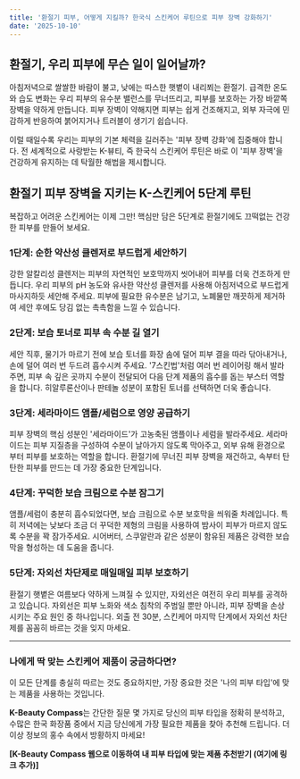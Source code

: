 ```yaml
---
title: '환절기 피부, 어떻게 지킬까? 한국식 스킨케어 루틴으로 피부 장벽 강화하기'
date: '2025-10-10'
---
```


## 환절기, 우리 피부에 무슨 일이 일어날까?

아침저녁으로 쌀쌀한 바람이 불고, 낮에는 따스한 햇볕이 내리쬐는 환절기. 급격한 온도와 습도 변화는 우리 피부의 유수분 밸런스를 무너뜨리고, 피부를 보호하는 가장 바깥쪽 장벽을 약하게 만듭니다. 피부 장벽이 약해지면 피부는 쉽게 건조해지고, 외부 자극에 민감하게 반응하여 붉어지거나 트러블이 생기기 쉽습니다.

이럴 때일수록 우리는 피부의 기본 체력을 길러주는 '피부 장벽 강화'에 집중해야 합니다. 전 세계적으로 사랑받는 K-뷰티, 즉 한국식 스킨케어 루틴은 바로 이 '피부 장벽'을 건강하게 유지하는 데 탁월한 해법을 제시합니다.

## 환절기 피부 장벽을 지키는 K-스킨케어 5단계 루틴

복잡하고 어려운 스킨케어는 이제 그만! 핵심만 담은 5단계로 환절기에도 끄떡없는 건강한 피부를 만들어 보세요.

### 1단계: 순한 약산성 클렌저로 부드럽게 세안하기

강한 알칼리성 클렌저는 피부의 자연적인 보호막까지 씻어내어 피부를 더욱 건조하게 만듭니다. 우리 피부의 pH 농도와 유사한 약산성 클렌저를 사용해 아침저녁으로 부드럽게 마사지하듯 세안해 주세요. 피부에 필요한 유수분은 남기고, 노폐물만 깨끗하게 제거하여 세안 후에도 당김 없는 촉촉함을 느낄 수 있습니다.

### 2단계: 보습 토너로 피부 속 수분 길 열기

세안 직후, 물기가 마르기 전에 보습 토너를 화장 솜에 덜어 피부 결을 따라 닦아내거나, 손에 덜어 여러 번 두드려 흡수시켜 주세요. '7스킨법'처럼 여러 번 레이어링 해서 발라주면, 피부 속 깊은 곳까지 수분이 전달되어 다음 단계 제품의 흡수를 돕는 부스터 역할을 합니다. 히알루론산이나 판테놀 성분이 포함된 토너를 선택하면 더욱 좋습니다.

### 3단계: 세라마이드 앰플/세럼으로 영양 공급하기

피부 장벽의 핵심 성분인 '세라마이드'가 고농축된 앰플이나 세럼을 발라주세요. 세라마이드는 피부 지질층을 구성하여 수분이 날아가지 않도록 막아주고, 외부 유해 환경으로부터 피부를 보호하는 역할을 합니다. 환절기에 무너진 피부 장벽을 재건하고, 속부터 탄탄한 피부를 만드는 데 가장 중요한 단계입니다.

### 4단계: 꾸덕한 보습 크림으로 수분 잠그기

앰플/세럼이 충분히 흡수되었다면, 보습 크림으로 수분 보호막을 씌워줄 차례입니다. 특히 저녁에는 낮보다 조금 더 꾸덕한 제형의 크림을 사용하여 밤사이 피부가 마르지 않도록 수분을 꽉 잠가주세요. 시어버터, 스쿠알란과 같은 성분이 함유된 제품은 강력한 보습막을 형성하는 데 도움을 줍니다.

### 5단계: 자외선 차단제로 매일매일 피부 보호하기

환절기 햇볕은 여름보다 약하게 느껴질 수 있지만, 자외선은 여전히 우리 피부를 공격하고 있습니다. 자외선은 피부 노화와 색소 침착의 주범일 뿐만 아니라, 피부 장벽을 손상시키는 주요 원인 중 하나입니다. 외출 전 30분, 스킨케어 마지막 단계에서 자외선 차단제를 꼼꼼히 바르는 것을 잊지 마세요.

---

### 나에게 딱 맞는 스킨케어 제품이 궁금하다면?

이 모든 단계를 충실히 따르는 것도 중요하지만, 가장 중요한 것은 '나의 피부 타입'에 맞는 제품을 사용하는 것입니다.

**K-Beauty Compass**는 간단한 질문 몇 가지로 당신의 피부 타입을 정확히 분석하고, 수많은 한국 화장품 중에서 지금 당신에게 가장 필요한 제품을 찾아 추천해 드립니다. 더 이상 정보의 홍수 속에서 방황하지 마세요!

**[K-Beauty Compass 웹으로 이동하여 내 피부 타입에 맞는 제품 추천받기 (여기에 링크 추가)]**

